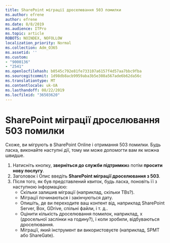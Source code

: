 ```yaml
---
title: SharePoint міграції дроселювання 503 помилки
ms.author: efrene
author: efrene
ms.date: 8/8/2019
ms.audience: ITPro
ms.topic: article
ROBOTS: NOINDEX, NOFOLLOW
localization_priority: Normal
ms.collection: Adm_O365
ms.assetid: ''
ms.custom:
- "9000136"
- "2541"
ms.openlocfilehash: b0545c792e81fe733107a6157f4d57aa7bbc9fba
ms.sourcegitcommit: 1d98db8acb9959aba3b5e308a567ade6b62da56c
ms.translationtype: MT
ms.contentlocale: uk-UA
ms.lasthandoff: 08/22/2019
ms.locfileid: "36503620"
---
```

# <a name="sharepoint-migration-throttling-with-503-errors"></a>SharePoint міграції дроселювання 503 помилки

Схоже, ви мігрують в SharePoint Online і отримання 503 помилки. Будь ласка, виконайте наступні дії, тому ми може допомогти вам як можна швидше. 

1. Натисніть кнопку, **зверніться до служби підтримки**а потім **просити нову послугу**.
2. Заголовок і Опис введіть **SharePoint міграції дроселювання з 503**.
3. Після того, як був представлений квиток, будь ласка, поновіть її з наступною інформацією:
    - Скільки залишив міграції (наприклад, скільки TBs?).
    - Міграції починаються і закінчуються дату.
    - Опишіть, де ви переходите ваш контент від, наприклад SharePoint Server, Box, GDrive, спільні файли, і т. д..
    - Оцінити кількість дроселювання помилок, наприклад, x (дросельної заслінки на годину?), і коли зробили, відбуваються дроселювання.
    - Міграції, який інструмент ви використовуєте (наприклад, SPMT або ShareGate).


